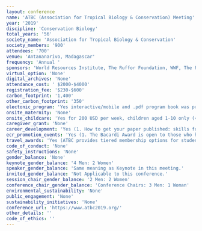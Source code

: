 ```yaml
---
layout: conference 
name: 'ATBC (Association for Tropical Biology & Conservation) Meeting'
year: '2019'
discipline: 'Conservation Biology'
total_years: '56'
society_name: 'Association for Tropical Biology & Conservation'
society_members: '900'
attendees: '700'
venue: 'Antananarivo, Madagascar'
frequency: 'Annual '
sponsors: 'World Resources Institute, The Ruffor Foundation, WWF, The Peregrine Fund, Ambatovy, Conservation International Madagascar, National Geographic, Fondation Tanya Meva, Lemurs Portal, Center Valbio, GERP, Ethiopian Airline, MUSEUM national D’Historie Naturaelle, CIRAD, FIELD Museum, Houston Zoo, Association for Tropical Biology and Conservation, Embassy of France in Madagascar, LAHATRA, The Pregrine Fund'
virtual_option: 'None'
digital_archives: 'None'
attendance_cost: ' $2000-$4000'
registration_fee: '$230-$600'
carbon_footprint: '1,400'
other_carbon_footprint: '350'
electonic_program: 'Yes interactive/mobile and .pdf program book was provided online.'
onsite_maternity: 'None'
onsite_childcare: 'Yes for 200 USD per week, children aged 1-10 only (« Le Nidou » is a Nursery daycare and school specialized in young children care all along the year. Our activity is enlarged by hobbies activities for older children during the holidays. We will receive the children aged 1-10 during the conference, from 30 July to 3 August. From 7:30 am to 18:00 pm. Activities:  Creative activities, Clown show, Introduction to circus, Playground, Indoor games, Recycl’Arts, Zumba kids, Culinary workshop, Cooperative and sports games, Visit of the « Lemurs Parc » (optional). Fees: 750.000 MGA or 200 USD the week per child, are included: Daily care, Animation activities, Snacks and lunch. All payment will be charged cash in local currency or USD on the spot the 1st day of the conference.)'
caregiver_grant: 'None'
career_development: 'Yes (1. How to get your paper published: skills for writing papers and the journey to publication  2. National Geographic grants & grant writing workshop.  3. 12-Diversity and Inclusion panel   4. Mentoring Circle meeting. 5.Funnelling post-conference excitement into concrete next steps for achieving your career and research objectives)'
ecr_promotion_events: 'Yes (1. The Bacardi Award is open to those who have received a PhD, within 5 years of the meeting dates.  2. The  Alwyn  Gentry  Award  is  presented  to  a  student  presenter  (one  each  –  oral  or  poster)) '
travel_awards: 'Yes (ATBC provides tiered membership options for students and regular members regardless of economic status, and  provides  a  limited  number  of  travel  grants  to  annual  meetings.  We  aim  to  be  supportive,  inclusive,  participatory, transparent, and multidisciplinary in all of our activities and events. We have worked hard to support participation of Malagasy and African students, researchers, and practitioners in this conference.)'
code_of_conduct: 'None'
safety_instructions: 'None'
gender_balance: 'None'
keynote_gender_balance: '4 Men: 2 Women'
speaker_gender_balance: 'Same meaning as Keynote in this meeting.'
invited_gender_balance: 'Not Applicable to this conference.'
session_chair_gender_balance: '2 Men: 2 Women'
conference_chair_gender_balance: 'Conference Chairs: 3 Men: 1 Woman'
environmental_sustainability: 'None'
public_engagement: 'None'
sustainability_initiatives: 'None'
conference_url: 'https://www.atbc2019.org/'
other_details: ''
code_of_ethics: ''
---
```

